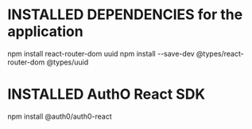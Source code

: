 


# INSTALLED DEPENDENCIES for the application 

npm install react-router-dom uuid
npm install --save-dev @types/react-router-dom @types/uuid

# INSTALLED AuthO React SDK 

npm install @auth0/auth0-react

